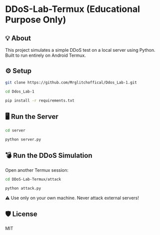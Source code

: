 # DDoS-Lab-Termux (Educational Purpose Only)

## 💡 About
This project simulates a simple DDoS test on a local server using Python. Built to run entirely on Android Termux.

## ⚙️ Setup
```bash
git clone https://github.com/Mrglitchoffical/Ddos_Lab-1.git
```
```bash 
cd Ddos_Lab-1
```
```bash
pip install -r requirements.txt
```


## 🖥️ Run the Server
```bash
cd server
```
```bash
python server.py
```

## 💣 Run the DDoS Simulation
Open another Termux session:
```bash
cd DDoS-Lab-Termux/attack
```
```bash
python attack.py
```

⚠️ Use only on your own machine. Never attack external servers!

## 🛡️ License
MIT
